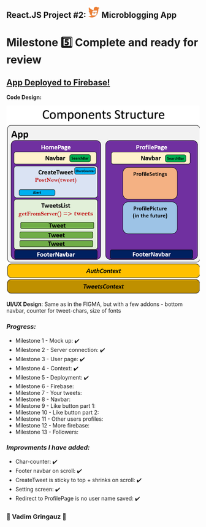 ## React.JS Project #2: <img src='./assets/logo.png' width=30px /> Microblogging App
# Milestone :five: Complete and ready for review

## [App Deployed to Firebase!](https://itc-microblogging-85128.web.app)

**Code Design:** 

![components](components.png)


**UI/UX Design**: Same as in the FIGMA, but with a few addons - bottom navbar, counter for tweet-chars, size of fonts

### *Progress:*
- Milestone 1 - Mock up: :heavy_check_mark:
- Milestone 2 - Server connection: :heavy_check_mark:
- Milestone 3 - User page: :heavy_check_mark:
- Milestone 4 - Context: :heavy_check_mark:
- Milestone 5 - Deployment: :heavy_check_mark:
- Milestone 6 - Firebase: 
- Milestone 7 - Your tweets: 
- Milestone 8 - Navbar: 
- Milestone 9 - Like button part 1: 
- Milestone 10 - Like button part 2: 
- Milestone 11 - Other users profiles: 
- Milestone 12 - More firebase: 
- Milestone 13 - Followers: 

### *Improvments I have added:*
- Char-counter: :heavy_check_mark:
- Footer navbar on scroll: :heavy_check_mark:
- CreateTweet is sticky to top + shrinks on scroll: :heavy_check_mark:
- Setting screen: :heavy_check_mark:
- Redirect to ProfilePage is no user name saved: :heavy_check_mark:

### :basketball: Vadim Gringauz :basketball:

